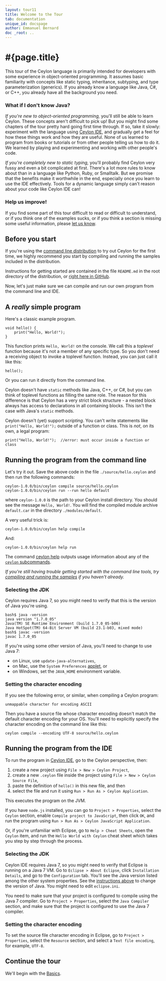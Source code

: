 ```yaml
---
layout: tour11
title: Welcome to the Tour
tab: documentation
unique_id: docspage
author: Emmanuel Bernard
doc _root: ..
---
```


# #{page.title}

This tour of the Ceylon language is primarily intended for 
developers with some experience in object-oriented 
programming. It assumes basic familiarity with concepts like 
static typing, inheritance, subtyping, and type 
parameterization (generics). If you already know a language 
like Java, C#, or C++, you already have all the background 
you need.

### What if I don't know Java?

_If you're new to object-oriented programming,_ you'll still
be able to learn Ceylon. These concepts aren't difficult to
pick up! But you might find some chapters of the tour pretty
hard going first time through. If so, take it slowly: 
experiment with the language using [Ceylon IDE](../ide), and 
gradually get a feel for how these things work and how they 
are useful. None of us learned to program from books or 
tutorials or from other people telling us how to do it. We 
learned by playing and experimenting and working with other
people's code.

_If you're completely new to static typing,_ you'll probably
find Ceylon very fussy and even a bit complicated at first. 
There's a lot more rules to know about than in a language like 
Python, Ruby, or Smalltalk. But we promise that the benefits 
make it worthwhile in the end, especially once you learn to 
use the IDE effectively. Tools for a dynamic language simply 
can't reason about your code like Ceylon IDE can! 

### Help us improve!

If you find some part of this tour difficult to read or difficult 
to understand, or if you think one of the examples sucks, or if 
you think a section is missing some useful information, please
[let us know](/community).

## Before you start

If you're using the [command line distribution](/download) to
try out Ceylon for the first time, we highly recommend you 
start by compiling and running the samples included in the
distribution.

Instructions for getting started are contained in the file
`README.md` in the root directory of the distribution, or
[right here in GitHub][ceylon-dist readme].

[ceylon-dist readme]: https://github.com/ceylon/ceylon-dist/blob/master/README.md 

Now, let's just make sure we can compile and run our own program 
from the command line and IDE.

## A _really_ simple program

Here's a classic example program.

<!-- id: hello -->
<!-- try-post:
    hello();
-->
    void hello() {
        print("Hello, World!");
    }

This function prints `Hello, World!` on the console. We call this a _toplevel_ 
function because it's not a member of any specific type. So you don't need a 
receiving object to invoke a toplevel function. Instead, you can just call it 
like this:

<!-- try:
    void hello() {
        print("Hello, World!");
    }
    hello();
-->
<!-- cat-id: hello -->
<!-- cat: void m() { -->
    hello();
<!-- cat: } -->

Or you can run it directly from the command line.

Ceylon doesn't have `static` methods like Java, C++, or C#, but you can think 
of toplevel functions as filling the same role. The reason for this difference
is that Ceylon has a very strict block structure - a nested block always has 
access to declarations in all containing blocks. This isn't the case with 
Java's `static` methods.

Ceylon doesn't (yet) support _scripting_. You can't write statements like 
`print("Hello, World!");` outside of a function or class. This is _not_, on
its own, a legal program:

<!-- try: -->
    print("Hello, World!");  //error: must occur inside a function or class


## Running the program from the command line

Let's try it out. Save the above code in the file `./source/hello.ceylon` 
and then run the following commands:

<!-- lang: bash -->
    ceylon-1.0.0/bin/ceylon compile source/hello.ceylon
    ceylon-1.0.0/bin/ceylon run --run hello default

where `ceylon-1.0.0` is the path to your Ceylon install directory. You should
see the message `Hello, World!`. You will find the compiled module archive 
`default.car` in the directory `./modules/default`.

A very useful trick is:

<!-- lang: bash -->
    ceylon-1.0.0/bin/ceylon help compile

And:

<!-- lang: bash -->
    ceylon-1.0.0/bin/ceylon help run

The command
[ceylon help](#{site.urls.ceylon_tool_current}/ceylon-help.html) 
outputs usage information about any of the 
[`ceylon` subcommands](#{site.urls.ceylon_tool_current}/index.html).

*If you're still having trouble getting started with the command line tools, 
try [compiling and running the samples](#before_you_start) if you haven't 
already.*

### Selecting the JDK

Ceylon requires Java 7, so you might need to verify that this is the version
of Java you're using.

<!-- lang: bash -->
    bash$ java -version
    java version "1.7.0_05"
    Java(TM) SE Runtime Environment (build 1.7.0_05-b06)
    Java HotSpot(TM) 64-Bit Server VM (build 23.1-b03, mixed mode)
    bash$ javac -version
    javac 1.7.0_05

If you're using some other version of Java, you'll need to change to use 
Java 7:

- on Linux, use `update-java-alternatives`,
- on Mac, use the `System Preferences` 
  [applet](http://www.java.com/en/download/help/mac_controlpanel.xml), or
- on Windows, set the `JAVA_HOME` environment variable.

### Setting the character encoding

If you see the following error, or similar, when compiling a Ceylon program:

<!-- lang: none -->
    unmappable character for encoding ASCII

Then you have a source file whose character encoding doesn't match the default
character encoding for your OS. You'll need to explicitly specify the character
encoding on the command line like this:

<!-- lang: bash -->
    ceylon compile --encoding UTF-8 source/hello.ceylon

## Running the program from the IDE

To run the program in [Ceylon IDE](../ide), go to the Ceylon 
perspective, then:

1. create a new project using `File > New > Ceylon Project`, 
2. create a new `.ceylon` file inside the project using 
   `File > New > Ceylon Source File`,
3. paste the definition of `hello()` in this new file, and then 
4. select the file and run it using `Run > Run As > Ceylon Application`.

This executes the program on the JVM.

If you have `node.js` installed, you can go to `Project > Properties`, select 
the `Ceylon` section, enable `Compile project to JavaScript`, then click `OK`, 
and run the program using `Run > Run As > Ceylon JavaScript Application`.

Or, if you're unfamiliar with Eclipse, go to `Help > Cheat Sheets`, open the 
`Ceylon` item, and run the `Hello World with Ceylon` cheat sheet which takes 
you step by step through the process.

### Selecting the JDK

Ceylon IDE requires Java 7, so you might need to verify that Eclipse is running 
on a Java 7 VM. Go to `Eclipse > About Eclipse`, click `Installation Details`,
and go to the `Configuration` tab. You'll see the Java version listed among the 
other system properties. See the [instructions above](#selecting_the_jdk) to
change the version of Java. You might need to edit `eclipse.ini`.

You need to make sure that your project is configured to compile using the Java 
7 compiler. Go to `Project > Properties`, select the `Java Compiler` section,
and make sure that the project is configured to use the Java 7 compiler.

### Setting the character encoding

To set the source file character encoding in Eclipse, go to 
`Project > Properties`, select the `Resource` section, and select a
`Text file encoding`, for example, `UTF-8`.

## Continue the tour

We'll begin with the [Basics](basics). 

